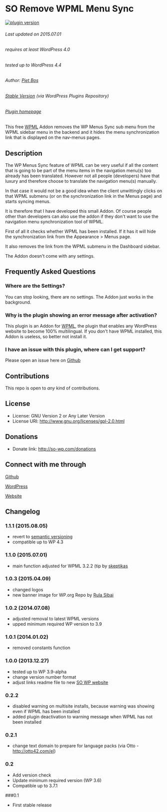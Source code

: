 # SO Remove WPML Menu Sync

[![plugin version](https://img.shields.io/wordpress/plugin/v/so-remove-wpml-menu-sync.svg)](https://wordpress.org/plugins/so-remove-wpml-menu-sync)

###### Last updated on 2015.07.01
###### requires at least WordPress 4.0
###### tested up to WordPress 4.4
###### Author: [Piet Bos](https://github.com/senlin)
###### [Stable Version](http://wordpress.org/plugins/so-remove-wpml-menu-sync) (via WordPress Plugins Repository)
###### [Plugin homepage](http://so-wp.com/?p=18)


This free [WPML](http://wpml.org) Addon removes the WP Menus Sync sub menu from the WPML sidebar menu in the backend and it hides the menu synchronization link that is displayed on the nav-menus pages.

## Description

The WP Menus Sync feature of WPML can be very useful if all the content that is going to be part of the menu items in the navigation menu(s) too already has been translated. However not all people (developers) have that luxury and therefore choose to translate the navigation menu(s) manually.

In that case it would not be a good idea when the client unwittingly clicks on that WPML submenu (or on the synchronization link in the Menus page) and starts syncing menus.

It is therefore that I have developed this small Addon. Of course people other than developers can also use the addon if they don't want to use the navigation menu synchronization tool of WPML.

First of all it checks whether WPML has been installed. If it has it will hide the synchronization link from the Appearance &gt; Menus page. 

It also removes the link from the WPML submenu in the Dashboard sidebar.

The Addon doesn't come with any settings.

## Frequently Asked Questions

### Where are the Settings?

You can stop looking, there are no settings. The Addon just works in the background.

### Why is the plugin showing an error message after activation?

This plugin is an Addon for [WPML](http://wpml.org), the plugin that enables any WordPress website to become 100% multilingual. If you don't have WPML installed, this Addon is useless, so better not install it.

### I have an issue with this plugin, where can I get support?

Please open an issue here on [Github](https://github.com/senlin/so-remove-wpml-menu-sync/issues)

## Contributions

This repo is open to _any_ kind of contributions.

## License

* License: GNU Version 2 or Any Later Version
* License URI: http://www.gnu.org/licenses/gpl-2.0.html

## Donations

* Donate link: http://so-wp.com/donations

## Connect with me through

[Github](https://github.com/senlin) 

[WordPress](http://profiles.wordpress.org/senlin/) 

[Website](http://senlinonline.com)

## Changelog

### 1.1.1 (2015.08.05)

* revert to [semantic versioning](http://semver.org)
* compatible up to WP 4.3

### 1.1.0 (2015.07.01)

* main function adjusted for WPML 3.2.2 (tip by [skeptikas](https://github.com/skeptikas)

### 1.0.3 (2015.04.09)

* changed logos
* new banner image for WP.org Repo by [Rula Sibai](https://unsplash.com/rulasibai)

### 1.0.2 (2014.07.08)

* adjusted removal to latest WPML versions
* upped minimum required WP version to 3.9

### 1.0.1 (2014.01.02)

* removed constants function

### 1.0.0 (2013.12.27)

* tested up to WP 3.9-alpha
* change version number format
* adjust links readme file to new [SO WP website](http://so-wp.com)

### 0.2.2

* disabled warning on multisite installs, because warning was showing even if WPML has been installed
* added plugin deactivation to warning message when WPML has not been installed

### 0.2.1

* change text domain to prepare for language packs (via Otto - http://otto42.com/el)

### 0.2

* Add version check
* Update minimum required version (WP 3.6)
* Compatible up to 3.7.1

###0.1

* First stable release
